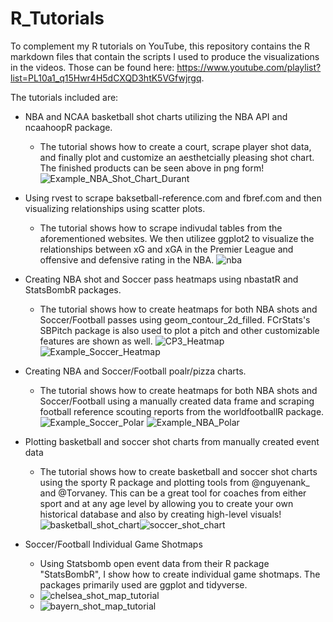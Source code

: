 # R_Tutorials

To complement my R tutorials on YouTube, this repository contains the R markdown files that contain the scripts I used to produce the visualizations in the videos. Those can be found here: https://www.youtube.com/playlist?list=PL10a1_q15Hwr4H5dCXQD3htK5VGfwjrgq. 

The tutorials included are:

- NBA and NCAA basketball shot charts utilizing the NBA API and ncaahoopR package.
    - The tutorial shows how to create a court, scrape player shot data, and finally plot and customize an aesthetcially pleasing shot chart. The finished products can be seen above in png form!
![Example_NBA_Shot_Chart_Durant](https://user-images.githubusercontent.com/70119566/125554311-0ca5a6bf-707b-48f3-9d28-2d60c3f8b380.png)
- Using rvest to scrape baksetball-reference.com and fbref.com and then visualizing relationships using scatter plots.
    - The tutorial shows how to scrape indivudal tables from the aforementioned websites. We then utilizee ggplot2 to visualize the relationships between xG and xGA in the Premier League and offensive and defensive rating in the NBA.
![nba](https://user-images.githubusercontent.com/70119566/125554339-3ed4238b-96ec-461c-8a34-4ed718269889.png)
- Creating NBA shot and Soccer pass heatmaps using nbastatR and StatsBombR packages.
    - The tutorial shows how to create heatmaps for both NBA shots and Soccer/Football passes using geom_contour_2d_filled. FCrStats's SBPitch package is also used to plot a pitch and other customizable features are shown as well.
![CP3_Heatmap](https://user-images.githubusercontent.com/70119566/125554356-251b279d-da68-45a8-83cb-205e78a0eec2.png)
![Example_Soccer_Heatmap](https://user-images.githubusercontent.com/70119566/125554276-b578c3d8-b513-46ec-bd74-36e145679766.png)
- Creating NBA and Soccer/Football poalr/pizza charts.
    - The tutorial shows how to create heatmaps for both NBA shots and Soccer/Football using a manually created data frame and scraping football reference scouting reports from the worldfootballR package.
  ![Example_Soccer_Polar](https://user-images.githubusercontent.com/70119566/142473174-cd727b32-18e6-46c7-9a00-17e182b456c1.png)
  ![Example_NBA_Polar](https://user-images.githubusercontent.com/70119566/142473196-45c56ac9-519d-4c1a-98ed-a61e4a8a115f.png)
- Plotting basketball and soccer shot charts from manually created event data
    - The tutorial shows how to create basketball and soccer shot charts using the sporty R package and plotting tools from @nguyenank_ and @Torvaney. This can be a great tool for coaches from either sport and at any age level by allowing you to create your own historical database and also by creating high-level visuals! 
![basketball_shot_chart](https://user-images.githubusercontent.com/70119566/148167389-c02f5bff-d58c-45e5-a3b6-d8d235f57db1.png)![soccer_shot_chart](https://user-images.githubusercontent.com/70119566/148167430-e0e6e785-6329-4f8b-8d8e-31759183380f.png)

- Soccer/Football Individual Game Shotmaps
    - Using Statsbomb open event data from their R package "StatsBombR", I show how to create individual game shotmaps. The packages primarily used are ggplot and tidyverse.
    - ![chelsea_shot_map_tutorial](https://user-images.githubusercontent.com/70119566/159566698-082612eb-dc2d-45ca-afd4-09f29ec909ac.png)
    - ![bayern_shot_map_tutorial](https://user-images.githubusercontent.com/70119566/159566707-a83ccd7b-5530-47a1-8665-4e5836481519.png)

